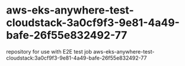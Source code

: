 # aws-eks-anywhere-test-cloudstack-3a0cf9f3-9e81-4a49-bafe-26f55e832492-77
repository for use with E2E test job aws-eks-anywhere-test-cloudstack:3a0cf9f3-9e81-4a49-bafe-26f55e832492-77
